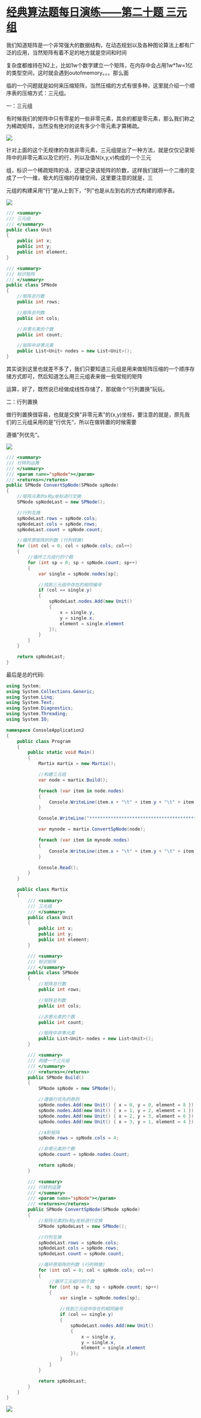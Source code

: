 # [经典算法题每日演练——第二十题 三元组][0]

我们知道矩阵是一个非常强大的数据结构，在动态规划以及各种图论算法上都有广泛的应用，当然矩阵有着不足的地方就是空间和时间

复杂度都维持在N2上，比如1w个数字建立一个矩阵，在内存中会占用1w*1w=1亿的类型空间，这时就会遇到outofmemory。。。那么面

临的一个问题就是如何来压缩矩阵，当然压缩的方式有很多种，这里就介绍一个顺序表的压缩方式：三元组。

一：三元组

有时候我们的矩阵中只有零星的一些非零元素，其余的都是零元素，那么我们称之为稀疏矩阵，当然没有绝对的说有多少个零元素才算稀疏。

![][1]

针对上面的这个无规律的存放非零元素，三元组提出了一种方法，就是仅仅记录矩阵中的非零元素以及它的行，列以及值N(x,y,v)构成的一个三元

组，标识一个稀疏矩阵的话，还要记录该矩阵的阶数，这样我们就将一个二维的变成了一个一维，极大的压缩的存储空间，这里要注意的就是，三

元组的构建采用“行“是从上到下，“列”也是从左到右的方式构建的顺序表。

![][2]

 

```csharp
/// <summary>
/// 三元组
/// </summary>
public class Unit
{
    public int x;
    public int y;
    public int element;
}

/// <summary>
/// 标识矩阵
/// </summary>
public class SPNode
{
    //矩阵总行数
    public int rows;

    //矩阵总列数
    public int cols;

    //非零元素的个数
    public int count;

    //矩阵中非零元素
    public List<Unit> nodes = new List<Unit>();
}
```

其实说到这里也就差不多了，我们只要知道三元组是用来做矩阵压缩的一个顺序存储方式即可，然后知道怎么用三元组表来做一些常规的矩阵

运算，好了，既然说已经做成线性存储了，那就做个“行列置换”玩玩。

二：行列置换

做行列置换很容易，也就是交换"非零元素"的(x,y)坐标，要注意的就是，原先我们的三元组采用的是”行优先“，所以在做转置的时候需要

遵循"列优先“。

![][3]

```csharp
/// <summary>
/// 行转列运算
/// </summary>
/// <param name="spNode"></param>
/// <returns></returns>
public SPNode ConvertSpNode(SPNode spNode)
{
    //矩阵元素的x和y坐标进行交换
    SPNode spNodeLast = new SPNode();

    //行列互换
    spNodeLast.rows = spNode.cols;
    spNodeLast.cols = spNode.rows;
    spNodeLast.count = spNode.count;

    //循环原矩阵的列数 (行列转换)
    for (int col = 0; col < spNode.cols; col++)
    {
        //循环三元组行的个数
        for (int sp = 0; sp < spNode.count; sp++)
        {
            var single = spNode.nodes[sp];

            //找到三元组中存在的相同编号
            if (col == single.y)
            {
                spNodeLast.nodes.Add(new Unit()
                {
                    x = single.y,
                    y = single.x,
                    element = single.element
                });
            }
        }
    }

    return spNodeLast;
}
```

最后是总的代码:
```csharp
using System;
using System.Collections.Generic;
using System.Linq;
using System.Text;
using System.Diagnostics;
using System.Threading;
using System.IO;

namespace ConsoleApplication2
{
    public class Program
    {
        public static void Main()
        {
            Martix martix = new Martix();

            //构建三元组
            var node = martix.Build();

            foreach (var item in node.nodes)
            {
                Console.WriteLine(item.x + "\t" + item.y + "\t" + item.element);
            }

            Console.WriteLine("******************************************************");

            var mynode = martix.ConvertSpNode(node);

            foreach (var item in mynode.nodes)
            {
                Console.WriteLine(item.x + "\t" + item.y + "\t" + item.element);
            }

            Console.Read();
        }
    }

    public class Martix
    {
        /// <summary>
        /// 三元组
        /// </summary>
        public class Unit
        {
            public int x;
            public int y;
            public int element;
        }

        /// <summary>
        /// 标识矩阵
        /// </summary>
        public class SPNode
        {
            //矩阵总行数
            public int rows;

            //矩阵总列数
            public int cols;

            //非零元素的个数
            public int count;

            //矩阵中非零元素
            public List<Unit> nodes = new List<Unit>();
        }

        /// <summary>
        /// 构建一个三元组
        /// </summary>
        /// <returns></returns>
        public SPNode Build()
        {
            SPNode spNode = new SPNode();

            //遵循行优先的原则
            spNode.nodes.Add(new Unit() { x = 0, y = 0, element = 8 });
            spNode.nodes.Add(new Unit() { x = 1, y = 2, element = 1 });
            spNode.nodes.Add(new Unit() { x = 2, y = 3, element = 6 });
            spNode.nodes.Add(new Unit() { x = 3, y = 1, element = 4 });

            //4阶矩阵
            spNode.rows = spNode.cols = 4;

            //非零元素的个数
            spNode.count = spNode.nodes.Count;

            return spNode;
        }

        /// <summary>
        /// 行转列运算
        /// </summary>
        /// <param name="spNode"></param>
        /// <returns></returns>
        public SPNode ConvertSpNode(SPNode spNode)
        {
            //矩阵元素的x和y坐标进行交换
            SPNode spNodeLast = new SPNode();

            //行列互换
            spNodeLast.rows = spNode.cols;
            spNodeLast.cols = spNode.rows;
            spNodeLast.count = spNode.count;

            //循环原矩阵的列数 (行列转换)
            for (int col = 0; col < spNode.cols; col++)
            {
                //循环三元组行的个数
                for (int sp = 0; sp < spNode.count; sp++)
                {
                    var single = spNode.nodes[sp];

                    //找到三元组中存在的相同编号
                    if (col == single.y)
                    {
                        spNodeLast.nodes.Add(new Unit()
                        {
                            x = single.y,
                            y = single.x,
                            element = single.element
                        });
                    }
                }
            }

            return spNodeLast;
        }
    }
}
```

![][6]

[0]: http://www.cnblogs.com/huangxincheng/archive/2013/03/28/2987360.html
[1]: ./img/28182236-aa1603661a25493e8763dba20a03ae7b.jpg
[2]: ./img/28182211-7287469b0a5e4e47a9f5676b52fb6245.jpg
[3]: ./img/28184237-e6f902468db643dd9fd90892e719206d.jpg
[6]: ./img/28184832-7dd381a294874f42b87243214648ed80.jpg